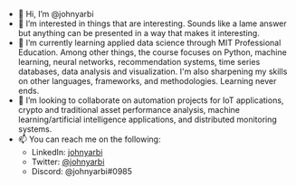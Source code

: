 - 👋 Hi, I’m @johnyarbi
- 👀 I’m interested in things that are interesting.  Sounds like a lame answer but anything can be presented in a way that makes it interesting.
- 🌱 I’m currently learning applied data science through MIT Professional Education.  Among other things, the course focuses on Python, machine learning, neural networks, recommendation systems, time series databases, data analysis and visualization.  I'm also sharpening my skills on other languages, frameworks, and methodologies.  Learning never ends.
- 💞️ I’m looking to collaborate on automation projects for IoT applications, crypto and traditional asset performance analysis, machine learning/artificial intelligence applications, and distributed monitoring systems.
- 📫 You can reach me on the following:
  - LinkedIn: [johnyarbi](https://linkedin.com/in/johnyarbi)
  - Twitter:  [@johnyarbi](https://twitter.com/johnyarbi)
  - Discord:  @johnyarbi#0985

<!---
johnyarbi/johnyarbi is a ✨ special ✨ repository because its `README.md` (this file) appears on your GitHub profile.
You can click the Preview link to take a look at your changes.
--->
